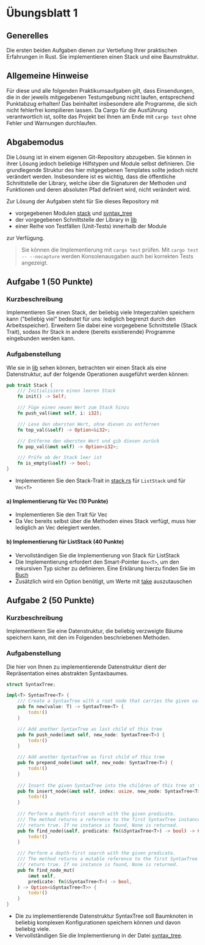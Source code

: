 
# Übungsblatt 1
## Generelles
Die ersten beiden Aufgaben dienen zur Vertiefung Ihrer praktischen Erfahrungen in Rust. Sie implementieren einen Stack und eine Baumstruktur.

## Allgemeine Hinweise
Für diese und alle folgenden Praktikumsaufgaben gilt, dass Einsendungen, die in der jeweils mitgegebenen Testumgebung nicht laufen, entsprechend Punktabzug erhalten! Das beinhaltet insbesondere alle Programme, die sich nicht fehlerfrei kompilieren lassen. Da Cargo für die Ausführung verantwortlich ist, sollte das Projekt bei Ihnen am Ende mit `cargo test` ohne Fehler und Warnungen durchlaufen. 


## Abgabemodus
Die Lösung ist in einem eigenen Git-Repository abzugeben. 
Sie können in ihrer Lösung jedoch beliebige Hilfstypen und Module selbst definieren. 
Die grundlegende Struktur des hier mitgegebenen Templates sollte jedoch nicht verändert werden. 
Insbesondere ist es wichtig, dass die öffentliche Schnittstelle der Library, welche über die Signaturen der Methoden und Funktionen und deren absoluten Pfad definiert wird, nicht verändert wird. 

Zur Lösung der Aufgaben steht für Sie dieses Repository mit
- vorgegebenen Modulen [stack](src/stack.rs) und [syntax_tree](src/syntax_tree.rs)
- der vorgegebenen Schnittstelle der Library in [lib](src/lib.rs)
- einer Reihe von Testfällen (Unit-Tests) innerhalb der Module

zur Verfügung.
> Sie können die Implementierung mit `cargo test` prüfen. Mit `cargo test -- --nocapture` werden Konsolenausgaben auch bei korrekten Tests angezeigt.

## Aufgabe 1 (50 Punkte)
### Kurzbeschreibung
Implementieren Sie einen Stack, der beliebig viele Integerzahlen speichern kann ("beliebig viel" bedeutet für uns: lediglich begrenzt durch den Arbeitsspeicher). Erweitern Sie dabei eine vorgegebene Schnittstelle (Stack Trait), sodass Ihr Stack in andere (bereits existierende) Programme eingebunden werden kann.

### Aufgabenstellung
Wie sie in [lib](src/lib.rs) sehen können, betrachten wir einen Stack als eine Datenstruktur, auf der folgende Operationen ausgeführt werden können:

```rust
pub trait Stack {
    /// Initialisiere einen leeren Stack
    fn init() -> Self;

    /// Füge einen neuen Wert zum Stack hinzu
    fn push_val(&mut self, i: i32);

    /// Lese den obersten Wert, ohne diesen zu entfernen
    fn top_val(&self) -> Option<&i32>;

    /// Entferne den obersten Wert und gib diesen zurück
    fn pop_val(&mut self) -> Option<i32>;

    /// Prüfe ob der Stack leer ist
    fn is_empty(&self) -> bool;
}
```
- Implementieren Sie den Stack-Trait in [stack.rs](src/stack.rs) für `ListStack` und für `Vec<T>`

#### a) Implementierung für Vec<T> (10 Punkte)
- Implementieren Sie den Trait für Vec<T>
- Da Vec<T> bereits selbst über die Methoden eines Stack verfügt, muss hier lediglich an Vec delegiert werden.

#### b) Implementierung für ListStack (40 Punkte)
- Vervollständigen Sie die Implementierung von Stack für ListStack
- Die Implementierung erfordert den Smart-Pointer `Box<T>`, um den rekursiven Typ sicher zu definieren. Eine Erklärung hierzu finden Sie im [Buch](https://doc.rust-lang.org/book/ch15-01-box.html)
- Zusätzlich wird ein Option<T> benötigt, um Werte mit [take](https://doc.rust-lang.org/std/option/enum.Option.html#method.take) auszutauschen


## Aufgabe 2 (50 Punkte)
### Kurzbeschreibung
Implementieren Sie eine Datenstruktur, die beliebig verzweigte Bäume speichern kann, mit den im Folgenden beschriebenen Methoden.

### Aufgabenstellung
Die hier von Ihnen zu implementierende Datenstruktur dient der Repräsentation eines abstrakten Syntaxbaumes.

```rust
struct SyntaxTree;

impl<T> SyntaxTree<T> {
    /// Create a SyntaxTree with a root node that carries the given value
    pub fn new(value: T) -> SyntaxTree<T> {
        todo!()
    }

    /// Add another SyntaxTree as last child of this tree
    pub fn push_node(&mut self, new_node: SyntaxTree<T>) {
        todo!()
    }

    /// Add another SyntaxTree as first child of this tree
    pub fn prepend_node(&mut self, new_node: SyntaxTree<T>) {
        todo!()
    }
    
    /// Insert the given SyntaxTree into the children of this tree at the given index
    pub fn insert_node(&mut self, index: usize, new_node: SyntaxTree<T>) {
        todo!()
    }
    
    /// Perform a depth-first search with the given predicate.
    /// The method returns a reference to the first SyntaxTree instance for which the predicate
    /// return true. If no instance is found, None is returned.
    pub fn find_node(&self, predicate: fn(&SyntaxTree<T>) -> bool) -> Option<&SyntaxTree<T>> {
        todo!()
    }

    /// Perform a depth-first search with the given predicate.
    /// The method returns a mutable reference to the first SyntaxTree instance for which the predicate
    /// return true. If no instance is found, None is returned.
    pub fn find_node_mut(
        &mut self,
        predicate: fn(&SyntaxTree<T>) -> bool,
    ) -> Option<&SyntaxTree<T>> {
        todo!()
    }
}
```
- Die zu implementierende Datenstruktur SyntaxTree soll Baumknoten in beliebig komplexen Konfigurationen speichern können und davon beliebig viele.
- Vervollständigen Sie die Implementierung in der Datei [syntax_tree](src/syntax_tree.rs).

